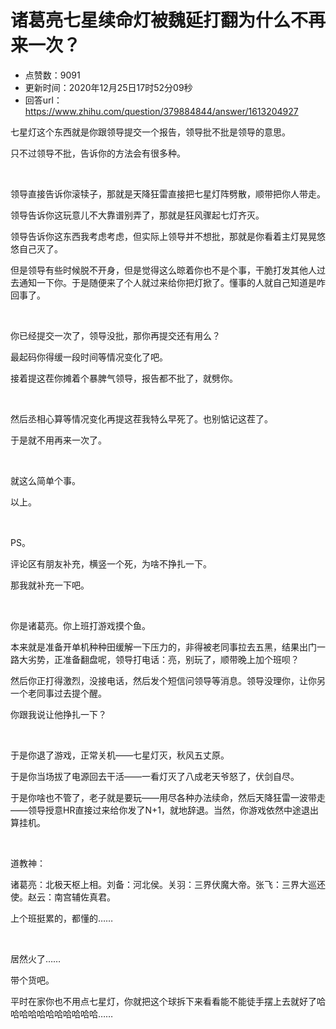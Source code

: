 # 诸葛亮七星续命灯被魏延打翻为什么不再来一次？
- 点赞数：9091
- 更新时间：2020年12月25日17时52分09秒
- 回答url：https://www.zhihu.com/question/379884844/answer/1613204927
<body>
 <p data-pid="MBmxTuse">七星灯这个东西就是你跟领导提交一个报告，领导批不批是领导的意思。</p>
 <p data-pid="BQNEW3_N">只不过领导不批，告诉你的方法会有很多种。</p>
 <p class="ztext-empty-paragraph"><br></p>
 <p data-pid="pNHs2h5e">领导直接告诉你滚犊子，那就是天降狂雷直接把七星灯阵劈散，顺带把你人带走。</p>
 <p data-pid="V6ye6Ztx">领导告诉你这玩意儿不大靠谱别弄了，那就是狂风骤起七灯齐灭。</p>
 <p data-pid="0bXKQ0u5">领导告诉你这东西我考虑考虑，但实际上领导并不想批，那就是你看着主灯晃晃悠悠自己灭了。</p>
 <p data-pid="9lztkuyJ">但是领导有些时候脱不开身，但是觉得这么晾着你也不是个事，干脆打发其他人过去通知一下你。于是随便来了个人就过来给你把灯掀了。懂事的人就自己知道是咋回事了。</p>
 <p class="ztext-empty-paragraph"><br></p>
 <p data-pid="i6Oak2r-">你已经提交一次了，领导没批，那你再提交还有用么？</p>
 <p data-pid="nDU8HZAy">最起码你得缓一段时间等情况变化了吧。</p>
 <p data-pid="l5BarqCS">接着提这茬你摊着个暴脾气领导，报告都不批了，就劈你。</p>
 <p class="ztext-empty-paragraph"><br></p>
 <p data-pid="iQbvhf2-">然后丞相心算等情况变化再提这茬我特么早死了。也别惦记这茬了。</p>
 <p data-pid="_ua2piV1">于是就不用再来一次了。</p>
 <p class="ztext-empty-paragraph"><br></p>
 <p data-pid="W6GzJfnq">就这么简单个事。</p>
 <p data-pid="yNbRykqH">以上。</p>
 <p class="ztext-empty-paragraph"><br></p>
 <p data-pid="wukDIlMZ">PS。</p>
 <p data-pid="ZO8Brbjw">评论区有朋友补充，横竖一个死，为啥不挣扎一下。</p>
 <p data-pid="5_ivfFNX">那我就补充一下吧。</p>
 <p class="ztext-empty-paragraph"><br></p>
 <p data-pid="0PHoCH1G">你是诸葛亮。你上班打游戏摸个鱼。</p>
 <p data-pid="XCOvpIyj">本来就是准备开单机种种田缓解一下压力的，非得被老同事拉去五黑，结果出门一路大劣势，正准备翻盘呢，领导打电话：亮，别玩了，顺带晚上加个班呗？</p>
 <p data-pid="KdX_FcF5">然后你正打得激烈，没接电话，然后发个短信问领导等消息。领导没理你，让你另一个老同事过去提个醒。</p>
 <p data-pid="wCF-8Hht">你跟我说让他挣扎一下？</p>
 <p class="ztext-empty-paragraph"><br></p>
 <p data-pid="hQa1z6Nj">于是你退了游戏，正常关机——七星灯灭，秋风五丈原。</p>
 <p data-pid="m6EwEvez">于是你当场拔了电源回去干活——一看灯灭了八成老天爷怒了，伏剑自尽。</p>
 <p data-pid="FBDE9yoL">于是你啥也不管了，老子就是要玩——用尽各种办法续命，然后天降狂雷一波带走——领导授意HR直接过来给你发了N+1，就地辞退。当然，你游戏依然中途退出算挂机。</p>
 <p class="ztext-empty-paragraph"><br></p>
 <p data-pid="xNmM6Lkl">道教神：</p>
 <p data-pid="vXJo6KVJ">诸葛亮：北极天枢上相。刘备：河北侯。关羽：三界伏魔大帝。张飞：三界大巡还使。赵云：南宫辅佐真君。</p>
 <p data-pid="ItZjBdlE">上个班挺累的，都懂的……</p>
 <p class="ztext-empty-paragraph"><br></p>
 <p data-pid="ZXce8n00">居然火了……</p>
 <p data-pid="laYDHn9K">带个货吧。</p>
 <p data-pid="gkirNyul">平时在家你也不用点七星灯，你就把这个球拆下来看看能不能徒手摆上去就好了哈哈哈哈哈哈哈哈哈哈哈……</p><a data-draft-node="block" data-draft-type="mcn-link-card" data-mcn-id="1325860966311809024"></a>
 <p></p>
</body>